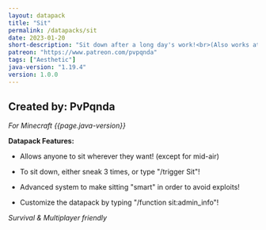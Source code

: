 ```yaml
---
layout: datapack
title: "Sit"
permalink: /datapacks/sit
date: 2023-01-20
short-description: "Sit down after a long day's work!<br>(Also works at dinner parties)"
patreon: "https://www.patreon.com/pvpqnda"
tags: ["Aesthetic"]
java-version: "1.19.4"
version: 1.0.0
---
```

Created by: PvPqnda
-
*For Minecraft {{page.java-version}}*

**Datapack Features:**

   * Allows anyone to sit wherever they want! (except for mid-air)

   * To sit down, either sneak 3 times, or type "/trigger Sit"!

   * Advanced system to make sitting "smart" in order to avoid exploits!

   * Customize the datapack by typing "/function sit:admin_info"!

*Survival & Multiplayer friendly*